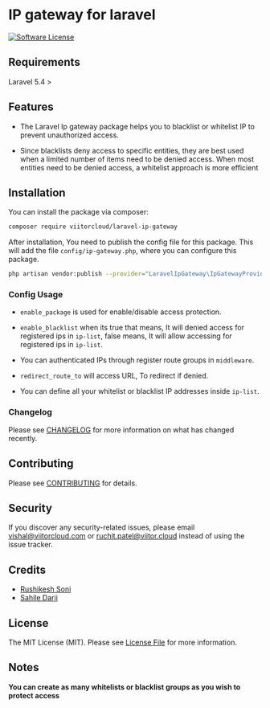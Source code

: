 # IP gateway for laravel

[![Software License](https://img.shields.io/badge/license-MIT-brightgreen.svg?style=flat-square)](LICENSE.md)

## Requirements

Laravel 5.4 > 

## Features

*  The Laravel Ip gateway package helps you to blacklist or whitelist IP to prevent unauthorized access.

*  Since blacklists deny access to specific entities, they are best used when a limited number of items need to be denied access. When most entities need to be denied access, a whitelist approach is more efficient

## Installation

You can install the package via composer:

```bash
composer require viitorcloud/laravel-ip-gateway
```

After installation, You need to publish the config file for this package. This will add the file `config/ip-gateway.php`, where you can configure this package.

```bash
php artisan vendor:publish --provider="LaravelIpGateway\IpGatewayProvider"
```

### Config Usage

* `enable_package` is used for enable/disable access protection.

* `enable_blacklist` when its true that means, It will denied access for registered ips in `ip-list`, false means, It will allow accessing for registered ips in `ip-list`.

*  You can authenticated IPs through register route groups in `middleware`.  

* `redirect_route_to` will access URL, To redirect if denied.

*  You can define all your whitelist or blacklist IP addresses inside `ip-list`.

### Changelog

Please see [CHANGELOG](CHANGELOG.md) for more information on what has changed recently.

## Contributing

Please see [CONTRIBUTING](CONTRIBUTING.md) for details.

## Security

If you discover any security-related issues, please email vishal@viitorcloud.com or ruchit.patel@viitor.cloud instead of using the issue tracker.

## Credits

- [Rushikesh Soni](https://github.com/rushikesh-viitorcloud)
- [Sahile Darji](https://github.com/vc-sahil)


## License

The MIT License (MIT). Please see [License File](LICENSE.md) for more information.

## Notes

**You can create as many whitelists or blacklist groups as you wish to protect access**

